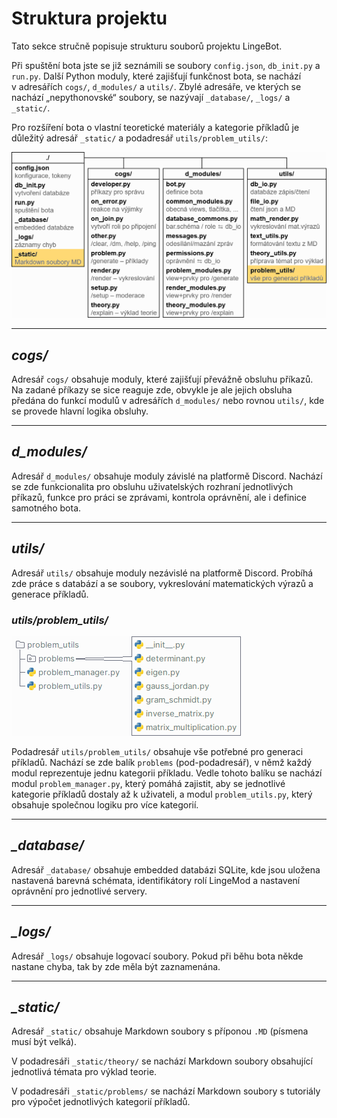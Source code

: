 # Struktura projektu

Tato sekce stručně popisuje strukturu souborů projektu LingeBot.

Při spuštění bota jste se již seznámili se soubory `config.json`, `db_init.py` a `run.py`. Další Python moduly, které zajišťují funkčnost bota, se nachází v&nbsp;adresářích `cogs/`, `d_modules/` a `utils/`. Zbylé adresáře, ve kterých se nachází „nepythonovské“ soubory, se nazývají `_database/`, `_logs/` a `_static/`.

Pro rozšíření bota o vlastní teoretické materiály a kategorie příkladů je důležitý adresář `_static/` a podadresář `utils/problem_utils/`:

![h](../img/040101.png)

---

## <!--Adresář -->_cogs/_

Adresář `cogs/` obsahuje moduly, které zajišťují převážně obsluhu příkazů. Na zadané příkazy se sice reaguje zde, obvykle je ale jejich obsluha předána do funkcí modulů v&nbsp;adresářích `d_modules/` nebo rovnou `utils/`, kde se provede hlavní logika obsluhy.

---

## <!--Adresář -->_d\_modules/_

Adresář `d_modules/` obsahuje moduly závislé na platformě Discord. Nachází se zde funkcionalita pro obsluhu uživatelských rozhraní jednotlivých příkazů, funkce pro práci se zprávami, kontrola oprávnění, ale i definice samotného bota.

---

## <!--Adresář -->_utils/_

Adresář `utils/` obsahuje moduly nezávislé na platformě Discord. Probíhá zde práce s databází a se soubory, vykreslování matematických výrazů a generace příkladů.

### _utils/problem_utils/_

![h](../img/040102.png)

Podadresář `utils/problem_utils/` obsahuje vše potřebné pro generaci příkladů. Nachází se zde balík `problems` (pod-podadresář), v němž každý modul reprezentuje jednu kategorii příkladu. Vedle tohoto balíku se nachází modul `problem_manager.py`, který pomáhá zajistit, aby se jednotlivé kategorie příkladů dostaly až k uživateli, a modul `problem_utils.py`, který obsahuje společnou logiku pro více kategorií.

---

## <!--Adresář -->_\_database/_

Adresář `_database/` obsahuje embedded databázi SQLite, kde jsou uložena nastavená barevná schémata, identifikátory rolí LingeMod a nastavení oprávnění pro jednotlivé servery.

---

## <!--Adresář -->_\_logs/_

Adresář `_logs/` obsahuje logovací soubory. Pokud při běhu bota někde nastane chyba, tak by zde měla být zaznamenána.

---

## <!--Adresář -->_\_static/_

Adresář `_static/` obsahuje Markdown soubory s příponou `.MD` (písmena musí být velká).

V podadresáři `_static/theory/` se nachází Markdown soubory obsahující jednotlivá témata pro výklad teorie.

V podadresáři `_static/problems/` se nachází Markdown soubory s tutoriály pro výpočet jednotlivých kategorií příkladů.

